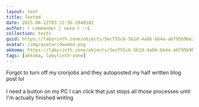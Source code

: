 ```yaml
---
layout: text
title: Texted
date: 2025-04-22T03:12:56.294010Z
author: ⸸ commander ░ nova ⸸ :~$
collection: texts
guid: https://labyrinth.zone/objects/5ecf55c6-5b1d-4ab6-bb4a-abf95b9be22e
avatar: /img/avatar/daemon.png
akkoma: https://labyrinth.zone/objects/5ecf55c6-5b1d-4ab6-bb4a-abf95b9be22e
tags: [akkoma, labyrinth-zone]
---
```


<p>Forgot to turn off my cronjobs and they autoposted my half written blog post lol<br><br>I need a button on my PC I can click that just stops all those processes until I'm actually finished writing</p>